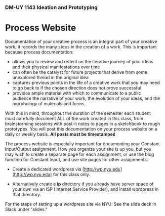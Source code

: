 ### DM-UY 1143 Ideation and Prototyping


# Process Website


Documentation of your creative process is an integral part of your creative work; it records the many steps in the creation of a work. This is important because process documentation:

* allows you to review and reflect on the iterative journey of your ideas and their physical manifestations over time
* can often be the catalyst for future projects that derive from some unexplored thread in the original idea
* captures previous points in the life of a creative work that you may need to go back to if the chosen direction does not prove successful
* provides ample material with which to communicate to a public audience the narrative of your work, the evolution of your ideas, and the morphology of materials and forms

With this in mind, throughout the duration of the semester each student must carefully document ALL of the work created in this class, from brainstorming sessions with post-it notes to pages in a sketchbook to rough prototypes. You will post this documentation on your process website on a daily or weekly basis. **All posts must be timestamped**

The process website is especially important for documenting your Constant Input/Output assignment. How you organize your site is up you, but you may wish to create a separate page for each assignment, or use the blog function for Constant Input, and use site pages for other assignments. 


* Create a dedicated wordpress via [http://wp.nyu.edu](http://wp.nyu.edu) for this class only.

* Alternatively create a **ip** directory if you already have server space of your own via an ISP (Internet Service Provider), and install wordpress in that directory.

For the steps of setting up a wordpress site via NYU: See the slide deck in Slack under "slides."

